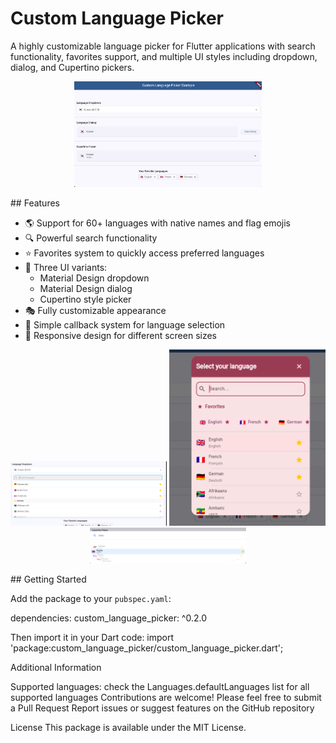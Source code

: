 # Custom Language Picker

A highly customizable language picker for Flutter applications with search functionality, favorites support, and multiple UI styles including dropdown, dialog, and Cupertino pickers.
<p align="center">
  <img src="screenshots/preview.png" width="300" alt="Preview">
</p>
## Features

- 🌎 Support for 60+ languages with native names and flag emojis
- 🔍 Powerful search functionality
- ⭐ Favorites system to quickly access preferred languages
- 🎨 Three UI variants:
    - Material Design dropdown
    - Material Design dialog
    - Cupertino style picker
- 🎭 Fully customizable appearance
- 🔄 Simple callback system for language selection
- 📱 Responsive design for different screen sizes

<p align="center">
  <img src="screenshots/dropdown.png" width="250" alt="Dropdown">
  <img src="screenshots/dialog.png" width="250" alt="Dialog">
  <img src="screenshots/cupertino.png" width="250" alt="Cupertino">
</p>
## Getting Started

Add the package to your `pubspec.yaml`:


dependencies:
  custom_language_picker: ^0.2.0
  
  
  
Then import it in your Dart code:
import 'package:custom_language_picker/custom_language_picker.dart';


Additional Information

Supported languages: check the Languages.defaultLanguages list for all supported languages
Contributions are welcome! Please feel free to submit a Pull Request
Report issues or suggest features on the GitHub repository

License
This package is available under the MIT License.
